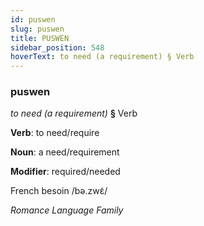 ```yaml
---
id: puswen
slug: puswen
title: PUSWEN
sidebar_position: 548
hoverText: to need (a requirement) § Verb
---
```


### puswen

*to need (a requirement)* **§** Verb

**Verb**: to need/require

**Noun**: a need/requirement

**Modifier**: required/needed

French besoin /bə.zwɛ̃/

*Romance Language Family*